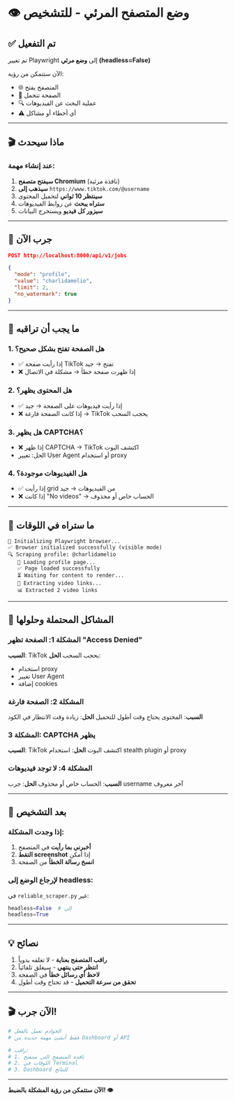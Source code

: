 # 👁️ وضع المتصفح المرئي - للتشخيص

## ✅ تم التفعيل

تم تغيير Playwright إلى **وضع مرئي (headless=False)**

الآن ستتمكن من رؤية:
- 🌐 المتصفح يفتح
- 📄 الصفحة تتحمل
- 🔍 عملية البحث عن الفيديوهات
- ⚠️ أي أخطاء أو مشاكل

---

## 🎬 ماذا سيحدث

### **عند إنشاء مهمة:**

1. **سيفتح متصفح Chromium** (نافذة مرئية)
2. **سيذهب إلى** `https://www.tiktok.com/@username`
3. **سينتظر 10 ثواني** لتحميل المحتوى
4. **ستراه يبحث** عن روابط الفيديوهات
5. **سيزور كل فيديو** ويستخرج البيانات

---

## 🎯 جرب الآن

```json
POST http://localhost:8000/api/v1/jobs

{
  "mode": "profile",
  "value": "charlidamelio",
  "limit": 2,
  "no_watermark": true
}
```

---

## 👀 ما يجب أن تراقبه

### **1. هل الصفحة تفتح بشكل صحيح؟**
- ✅ إذا رأيت صفحة TikTok تفتح → جيد
- ❌ إذا ظهرت صفحة خطأ → مشكلة في الاتصال

### **2. هل المحتوى يظهر؟**
- ✅ إذا رأيت فيديوهات على الصفحة → جيد
- ❌ إذا كانت الصفحة فارغة → TikTok يحجب السحب

### **3. هل يظهر CAPTCHA؟**
- ❌ إذا ظهر CAPTCHA → TikTok اكتشف البوت
- الحل: تغيير User Agent أو استخدام proxy

### **4. هل الفيديوهات موجودة؟**
- ✅ إذا رأيت grid من الفيديوهات → جيد
- ❌ إذا كانت "No videos" → الحساب خاص أو محذوف

---

## 📝 ما ستراه في اللوقات

```
🚀 Initializing Playwright browser...
✅ Browser initialized successfully (visible mode)
🔍 Scraping profile: @charlidamelio
   📄 Loading profile page...
   ✅ Page loaded successfully
   ⏳ Waiting for content to render...
   🔎 Extracting video links...
   📊 Extracted 2 video links
```

---

## 🐛 المشاكل المحتملة وحلولها

### **المشكلة 1: الصفحة تظهر "Access Denied"**
**السبب**: TikTok يحجب السحب
**الحل**: 
- استخدام proxy
- تغيير User Agent
- إضافة cookies

### **المشكلة 2: الصفحة فارغة**
**السبب**: المحتوى يحتاج وقت أطول للتحميل
**الحل**: زيادة وقت الانتظار في الكود

### **المشكلة 3: CAPTCHA يظهر**
**السبب**: TikTok اكتشف البوت
**الحل**: استخدام stealth plugin أو proxy

### **المشكلة 4: لا توجد فيديوهات**
**السبب**: الحساب خاص أو محذوف
**الحل**: جرب username آخر معروف

---

## 🔄 بعد التشخيص

### **إذا وجدت المشكلة:**

1. **أخبرني بما رأيت** في المتصفح
2. **التقط screenshot** إذا أمكن
3. **انسخ رسالة الخطأ** من الصفحة

### **لإرجاع الوضع إلى headless:**

في `reliable_scraper.py` غير:
```python
headless=False  # إلى
headless=True
```

---

## 💡 نصائح

1. **راقب المتصفح بعناية** - لا تغلقه يدوياً
2. **انتظر حتى ينتهي** - سيغلق تلقائياً
3. **لاحظ أي رسائل خطأ** في الصفحة
4. **تحقق من سرعة التحميل** - قد تحتاج وقت أطول

---

## 🎬 الآن جرب!

```powershell
# الخوادم تعمل بالفعل
# فقط أنشئ مهمة جديدة من Dashboard أو API

# راقب:
# 1. نافذة المتصفح التي ستفتح
# 2. اللوقات في Terminal
# 3. Dashboard للنتائج
```

---

**الآن ستتمكن من رؤية المشكلة بالضبط! 👁️**
